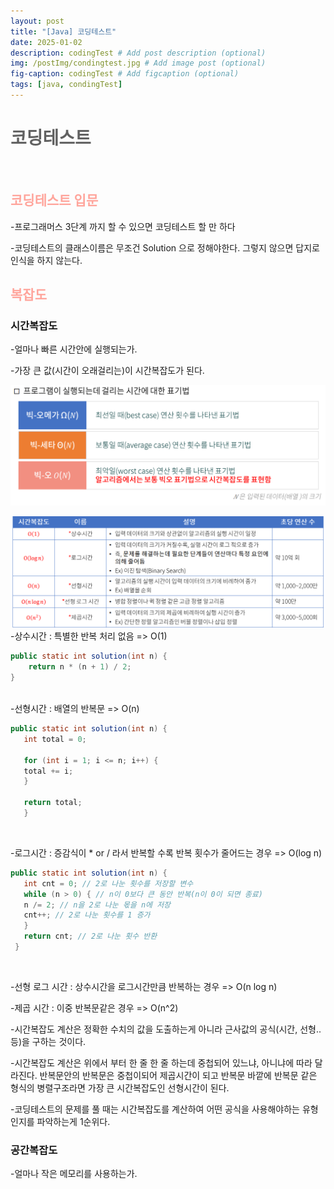 ```yaml
---
layout: post
title: "[Java] 코딩테스트"
date: 2025-01-02
description: codingTest # Add post description (optional)
img: /postImg/condingtest.jpg # Add image post (optional)
fig-caption: codingTest # Add figcaption (optional)
tags: [java, condingTest]
---
```

# <span style="color:#616161; font-weight:bold;">코딩테스트</span>

<br />

## <span style="color:#ffa59c; font-weight:bold;">코딩테스트 입문</span>
-프로그래머스 3단계 까지 할 수 있으면 코딩테스트 할 만 하다

-코딩테스트의 클래스이름은 무조건 Solution 으로 정해야한다. 그렇지 않으면 답지로 인식을 하지 않는다.   

## <span style="color:#ffa59c; font-weight:bold;">복잡도</span>

### 시간복잡도
-얼마나 빠른 시간안에 실행되는가.   

-가장 큰 값(시간이 오래걸리는)이 시간복잡도가 된다.   

![시간복잡도 종류](../assets/img/codingtest/표기법.png)

![시간의 종류](../assets/img/codingtest/시간의종류.png)
-상수시간 : 특별한 반복 처리 없음 => O(1)
```java
public static int solution(int n) {
    return n * (n + 1) / 2;
}
```
<br />
-선형시간 : 배열의 반복문   => O(n)

```java
public static int solution(int n) {
   int total = 0;

   for (int i = 1; i <= n; i++) {
   total += i;
   }
  
   return total;
   }
```
<br />

-로그시간 : 증감식이 * or / 라서 반복할 수록 반복 횟수가 줄어드는 경우 => O(log n)

```java
public static int solution(int n) {
   int cnt = 0; // 2로 나눈 횟수를 저장할 변수
   while (n > 0) { // n이 0보다 큰 동안 반복(n이 0이 되면 종료)
   n /= 2; // n을 2로 나눈 몫을 n에 저장
   cnt++; // 2로 나눈 횟수를 1 증가
   }
   return cnt; // 2로 나눈 횟수 반환
 }
```
<br />

-선형 로그 시간 : 상수시간을 로그시간만큼 반복하는 경우 => O(n log n)

-제곱 시간 : 이중 반복문같은 경우 => O(n^2)

-시간복잡도 계산은 정확한 수치의 값을 도출하는게 아니라 근사값의 공식(시간, 선형.. 등)을 구하는 것이다.   

-시간복잡도 계산은 위에서 부터 한 줄 한 줄 하는데 중첩되어 있느냐, 아니냐에 따라 달라진다. 반복문안의 반복문은 중첩이되어 제곱시간이 되고 반복문 바깥에 반복문 같은 형식의 병렬구조라면 가장 큰 시간복잡도인 선형시간이 된다.   

-코딩테스트의 문제를 풀 때는 시간복잡도를 계산하여 어떤 공식을 사용해야하는 유형인지를 파악하는게 1순위다.   

### 공간복잡도
-얼마나 작은 메모리를 사용하는가.